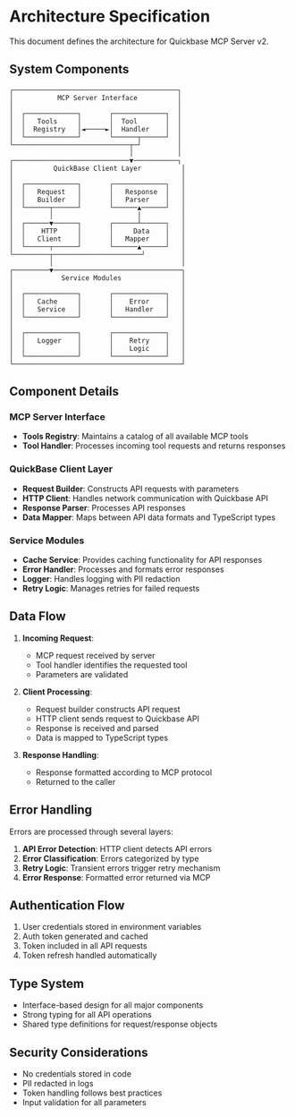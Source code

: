 # Architecture Specification

This document defines the architecture for Quickbase MCP Server v2.

## System Components

```
┌─────────────────────────────────────────┐
│           MCP Server Interface          │
│                                         │
│  ┌─────────────┐       ┌─────────────┐  │
│  │   Tools     │       │  Tool       │  │
│  │  Registry   │◄─────►│  Handler    │  │
│  └─────────────┘       └──────┬──────┘  │
└─────────────────────────────┬─┘         │
                              │           │
┌─────────────────────────────▼───────────┐
│          QuickBase Client Layer          │
│                                          │
│  ┌─────────────┐       ┌─────────────┐   │
│  │   Request   │       │   Response  │   │
│  │   Builder   │       │   Parser    │   │
│  └──────┬──────┘       └──────▲──────┘   │
│         │                     │          │
│  ┌──────▼──────┐       ┌──────┴──────┐   │
│  │    HTTP     │       │     Data    │   │
│  │   Client    │       │   Mapper    │   │
│  └──────┬──────┘       └──────▲──────┘   │
└─────────┬──────────────────────┘         │
          │                                │
┌─────────▼────────────────────────────────┐
│            Service Modules               │
│                                          │
│  ┌─────────────┐       ┌─────────────┐   │
│  │   Cache     │       │    Error    │   │
│  │   Service   │       │   Handler   │   │
│  └─────────────┘       └─────────────┘   │
│                                          │
│  ┌─────────────┐       ┌─────────────┐   │
│  │   Logger    │       │    Retry    │   │
│  │             │       │    Logic    │   │
│  └─────────────┘       └─────────────┘   │
└──────────────────────────────────────────┘
```

## Component Details

### MCP Server Interface

- **Tools Registry**: Maintains a catalog of all available MCP tools
- **Tool Handler**: Processes incoming tool requests and returns responses

### QuickBase Client Layer

- **Request Builder**: Constructs API requests with parameters
- **HTTP Client**: Handles network communication with Quickbase API
- **Response Parser**: Processes API responses
- **Data Mapper**: Maps between API data formats and TypeScript types

### Service Modules

- **Cache Service**: Provides caching functionality for API responses
- **Error Handler**: Processes and formats error responses
- **Logger**: Handles logging with PII redaction
- **Retry Logic**: Manages retries for failed requests

## Data Flow

1. **Incoming Request**:
   - MCP request received by server
   - Tool handler identifies the requested tool
   - Parameters are validated

2. **Client Processing**:
   - Request builder constructs API request
   - HTTP client sends request to Quickbase API
   - Response is received and parsed
   - Data is mapped to TypeScript types

3. **Response Handling**:
   - Response formatted according to MCP protocol
   - Returned to the caller

## Error Handling

Errors are processed through several layers:

1. **API Error Detection**: HTTP client detects API errors
2. **Error Classification**: Errors categorized by type
3. **Retry Logic**: Transient errors trigger retry mechanism
4. **Error Response**: Formatted error returned via MCP

## Authentication Flow

1. User credentials stored in environment variables
2. Auth token generated and cached
3. Token included in all API requests
4. Token refresh handled automatically

## Type System

- Interface-based design for all major components
- Strong typing for all API operations
- Shared type definitions for request/response objects

## Security Considerations

- No credentials stored in code
- PII redacted in logs
- Token handling follows best practices
- Input validation for all parameters